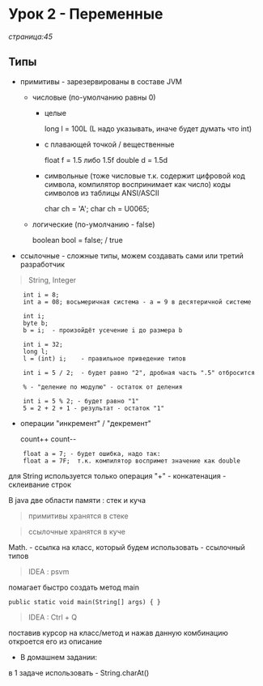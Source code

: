 # Урок 2 - Переменные
_страница:45_

## Типы 
- примитивы     - зарезервированы в составе JVM
    
    - числовые (по-умолчанию равны 0)
        - целые                 
            
            long l = 100L (L надо указывать, иначе будет думать что int)

        - с плавающей точкой / вещественные    
        
            float f = 1.5 либо 1.5f 
            double d = 1.5d

        - символьные (тоже числовые т.к. содержит цифровой код символа, компилятор воспринимает как число)
            коды символов из таблицы ANSI/ASCII

            char ch = 'A';
            char ch = U0065;
    
    - логические (по-умолчанию - false)

        boolean bool = false; / true

- ссылочные     - сложные типы, можем создавать сами или третий разработчик

> String, Integer

```
    int i = 8;
    int a = 08; восьмеричная система - a = 9 в десятеричной системе

    int i;
    byte b;
    b = i;  - произойдёт усечение i до размера b

    int i = 32;
    long l;
    l = (int) i;    - правильное приведение типов

    int i = 5 / 2;  - будет равно "2", дробная часть ".5" отбросится

    % - "деление по модулю" - остаток от деления

    int i = 5 % 2; - будет равно "1" 
    5 = 2 + 2 + 1 - результат - остаток "1"
```

- операции "инкремент" / "декремент"

    count++
    count--

```
    float a = 7; - будет ошибка, надо так:
    float a = 7F;  т.к. компилятор воспримет значение как double
```

для String используется только операция "+" - конкатенация - склеивание строк

В java две области памяти : стек и куча

> примитивы хранятся в стеке

> ссылочные хранятся в куче

Math.  - ссылка на класс, который будем использовать - ссылочный типов

> IDEA : psvm

помагает быстро создать метод main

    public static void main(String[] args) { }

> IDEA : Ctrl + Q

поставив курсор на класс/метод и нажав данную комбинацию откроется его из описание

- В домашнем задании:

в 1 задаче использовать - String.charAt()
